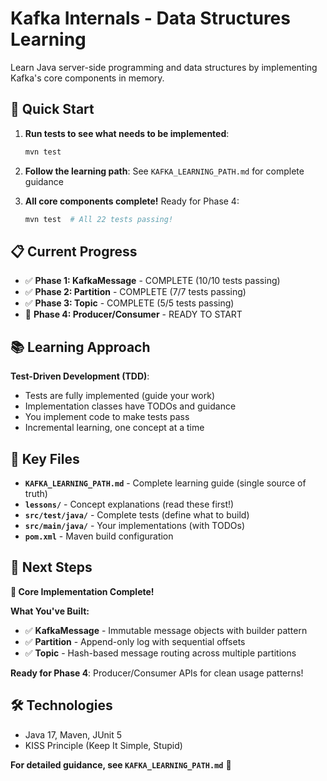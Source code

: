 # Kafka Internals - Data Structures Learning

Learn Java server-side programming and data structures by implementing Kafka's core components in memory.

## 🚀 Quick Start

1. **Run tests to see what needs to be implemented**:
   ```bash
   mvn test
   ```

2. **Follow the learning path**: See `KAFKA_LEARNING_PATH.md` for complete guidance

3. **All core components complete!** Ready for Phase 4:
   ```bash
   mvn test  # All 22 tests passing!
   ```

## 📋 Current Progress

- ✅ **Phase 1: KafkaMessage** - COMPLETE (10/10 tests passing)
- ✅ **Phase 2: Partition** - COMPLETE (7/7 tests passing)
- ✅ **Phase 3: Topic** - COMPLETE (5/5 tests passing)
- 🔄 **Phase 4: Producer/Consumer** - READY TO START

## 📚 Learning Approach

**Test-Driven Development (TDD)**:
- Tests are fully implemented (guide your work)
- Implementation classes have TODOs and guidance
- You implement code to make tests pass
- Incremental learning, one concept at a time

## 📁 Key Files

- **`KAFKA_LEARNING_PATH.md`** - Complete learning guide (single source of truth)
- **`lessons/`** - Concept explanations (read these first!)
- **`src/test/java/`** - Complete tests (define what to build)
- **`src/main/java/`** - Your implementations (with TODOs)
- **`pom.xml`** - Maven build configuration

## 🎯 Next Steps

**🎉 Core Implementation Complete!**

**What You've Built:**
- ✅ **KafkaMessage** - Immutable message objects with builder pattern
- ✅ **Partition** - Append-only log with sequential offsets
- ✅ **Topic** - Hash-based message routing across multiple partitions

**Ready for Phase 4**: Producer/Consumer APIs for clean usage patterns!

## 🛠️ Technologies

- Java 17, Maven, JUnit 5
- KISS Principle (Keep It Simple, Stupid)

**For detailed guidance, see `KAFKA_LEARNING_PATH.md`** 📖
